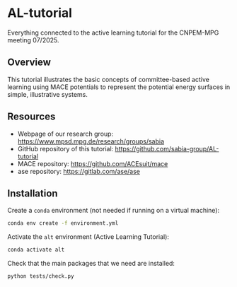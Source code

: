 # AL-tutorial
Everything connected to the active learning tutorial for the CNPEM-MPG meeting 07/2025.

## Overview
This tutorial illustrates the basic concepts of committee-based active learning using MACE potentials to represent the potential energy surfaces in simple, illustrative systems. 

## Resources
- Webpage of our research group: https://www.mpsd.mpg.de/research/groups/sabia
- GitHub repository of this tutorial: https://github.com/sabia-group/AL-tutorial
- MACE repository: https://github.com/ACEsuit/mace
- ase repository: https://gitlab.com/ase/ase


## Installation

Create a `conda` environment (not needed if running on a virtual machine):
```bash
conda env create -f environment.yml
```

Activate the `alt` environment (Active Learning Tutorial):
```bash
conda activate alt
```

Check that the main packages that we need are installed:
```bash
python tests/check.py
```
